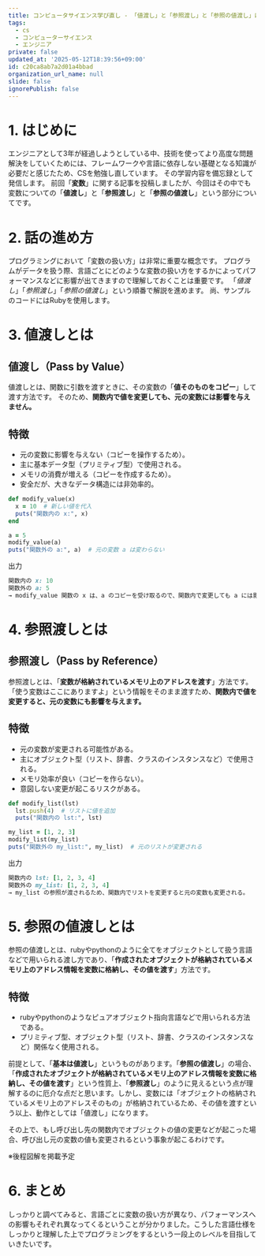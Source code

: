 ```yaml
---
title: コンピュータサイエンス学び直し - 「値渡し」と「参照渡し」と「参照の値渡し」について -
tags:
  - cs
  - コンピューターサイエンス
  - エンジニア
private: false
updated_at: '2025-05-12T18:39:56+09:00'
id: c20ca8ab7a2d01a4bbad
organization_url_name: null
slide: false
ignorePublish: false
---
```

# 1. はじめに
エンジニアとして3年が経過しようとしている中、技術を使ってより高度な問題解決をしていくためには、フレームワークや言語に依存しない基礎となる知識が必要だと感じたため、CSを勉強し直しています。
その学習内容を備忘録として発信します。
前回「**変数**」に関する記事を投稿しましたが、今回はその中でも変数についての「**値渡し**」と「**参照渡し**」と「**参照の値渡し**」という部分についてです。

# 2. 話の進め方

プログラミングにおいて「変数の扱い方」は非常に重要な概念です。
プログラムがデータを扱う際、言語ごとにどのような変数の扱い方をするかによってパフォーマンスなどに影響が出てきますので理解しておくことは重要です。
「*値渡し*」「*参照渡し*」「*参照の値渡し*」という順番で解説を進めます。
尚、サンプルのコードにはRubyを使用します。

# 3. 値渡しとは

## 値渡し（Pass by Value）
値渡しとは、関数に引数を渡すときに、その変数の「**値そのものをコピー**」して渡す方法です。
そのため、**関数内で値を変更しても、元の変数には影響を与えません。**

## 特徴
- 元の変数に影響を与えない（コピーを操作するため）。
- 主に基本データ型（プリミティブ型）で使用される。
- メモリの消費が増える（コピーを作成するため）。
- 安全だが、大きなデータ構造には非効率的。

```ruby
def modify_value(x)
  x = 10  # 新しい値を代入
  puts("関数内の x:", x)
end

a = 5
modify_value(a)
puts("関数外の a:", a)  # 元の変数 a は変わらない
```

出力

```ruby
関数内の x: 10
関数外の a: 5
→ modify_value 関数の x は、a のコピーを受け取るので、関数内で変更しても a には影響なし。
```

# 4. 参照渡しとは

## 参照渡し（Pass by Reference）
参照渡しとは、「**変数が格納されているメモリ上のアドレスを渡す**」方法です。
「使う変数はここにありますよ」という情報をそのまま渡すため、**関数内で値を変更すると、元の変数にも影響を与えます。**

## 特徴
- 元の変数が変更される可能性がある。
- 主にオブジェクト型（リスト、辞書、クラスのインスタンスなど）で使用される。
- メモリ効率が良い（コピーを作らない）。
- 意図しない変更が起こるリスクがある。

```ruby
def modify_list(lst)
  lst.push(4)  # リストに値を追加
  puts("関数内の lst:", lst)

my_list = [1, 2, 3]
modify_list(my_list)
puts("関数外の my_list:", my_list)  # 元のリストが変更される
```

出力

```ruby
関数内の lst: [1, 2, 3, 4]
関数外の my_list: [1, 2, 3, 4]
→ my_list の参照が渡されるため、関数内でリストを変更すると元の変数も変更される。
```

# 5. 参照の値渡しとは
参照の値渡しとは、rubyやpythonのように全てをオブジェクトとして扱う言語などで用いられる渡し方であり、「**作成されたオブジェクトが格納されているメモリ上のアドレス情報を変数に格納し、その値を渡す**」方法です。

## 特徴
- rubyやpythonのようなピュアオブジェクト指向言語などで用いられる方法である。
- プリミティブ型、オブジェクト型（リスト、辞書、クラスのインスタンスなど）関係なく使用される。

前提として、「**基本は値渡し**」というものがあります。「**参照の値渡し**」の場合、「**作成されたオブジェクトが格納されているメモリ上のアドレス情報を変数に格納し、その値を渡す**」という性質上、「**参照渡し**」のように見えるという点が理解するのに厄介な点だと思います。しかし、変数には「オブジェクトの格納されているメモリ上のアドレスそのもの」が格納されているため、その値を渡すという以上、動作としては「値渡し」になります。

その上で、もし呼び出し先の関数内でオブジェクトの値の変更などが起こった場合、呼び出し元の変数の値も変更されるという事象が起こるわけです。

※後程図解を掲載予定

# 6. まとめ

しっかりと調べてみると、言語ごとに変数の扱い方が異なり、パフォーマンスへの影響もそれぞれ異なってくるということが分かりました。こうした言語仕様をしっかりと理解した上でプログラミングをするという一段上のレベルを目指していきたいです。
